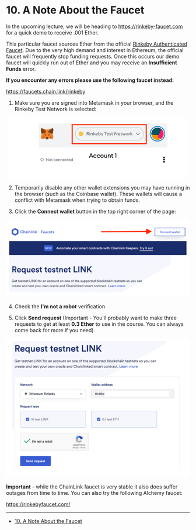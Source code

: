 #   10. A Note About the Faucet

In the upcoming lecture, we will be heading to https://rinkeby-faucet.com for a quick demo to receive .001 Ether.

This particular faucet sources Ether from the official [Rinkeby Authenticated Faucet](https://faucet.rinkeby.io/). Due to the very high demand and interest in Ethereum, the official faucet will frequently stop funding requests. Once this occurs our demo faucet will quickly run out of Ether and you may receive an **Insufficient Funds** error.

**If you encounter any errors please use the following faucet instead:**

https://faucets.chain.link/rinkeby

1.  Make sure you are signed into Metamask in your browser, and the Rinkeby Test Network is selected:

<p align="center" ><img src="../imgs/10.1_A-Note-About-the-Faucet.png" ></p> 

2.  Temporarily disable any other wallet extensions you may have running in the browser (such as the Coinbase wallet). These wallets will cause a conflict with Metamask when trying to obtain funds.

3.  Click the **Connect wallet** button in the top right corner of the page:

<p align="center" ><img src="../imgs/10.2_A-Note-About-the-Faucet.png" ></p>

4.  Check the **I'm not a robot** verification

5.  Click **Send request** (Important - You'll probably want to make three requests to get at least **0.3 Ether** to use in the course. You can always come back for more if you need)

<p align="center" ><img src="../imgs/10.3_A-Note-About-the-Faucet.png" ></p> 

**Important** - while the ChainLink faucet is very stable it also does suffer outages from time to time. You can also try the following Alchemy faucet:

https://rinkebyfaucet.com/



---

- [10. A Note About the Faucet](https://www.udemy.com/course/ethereum-and-solidity-the-complete-developers-guide/learn/lecture/25992414#learning-tools)